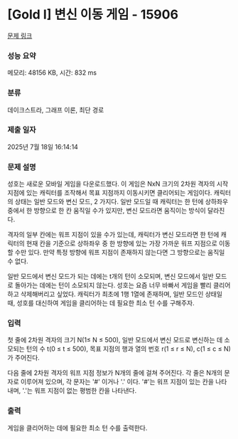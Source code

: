 # [Gold I] 변신 이동 게임 - 15906 

[문제 링크](https://www.acmicpc.net/problem/15906) 

### 성능 요약

메모리: 48156 KB, 시간: 832 ms

### 분류

데이크스트라, 그래프 이론, 최단 경로

### 제출 일자

2025년 7월 18일 16:14:14

### 문제 설명

<p>성호는 새로운 모바일 게임을 다운로드했다. 이 게임은 NxN 크기의 2차원 격자의 시작 지점에 있는 캐릭터를 조작해서 목표 지점까지 이동시키면 클리어되는 게임이다. 캐릭터의 상태는 일반 모드와 변신 모드, 2 가지다. 일반 모드일 때 캐릭터는 한 턴에 상하좌우 중에서 한 방향으로 한 칸 움직일 수가 있지만, 변신 모드라면 움직이는 방식이 달라진다. </p>

<p>격자의 일부 칸에는 워프 지점이 있을 수가 있는데, 캐릭터가 변신 모드라면 한 턴에 캐릭터의 현재 칸을 기준으로 상하좌우 중 한 방향에 있는 가장 가까운 워프 지점으로 이동할 수만 있다. 만약 특정 방향에 워프 지점이 존재하지 않는다면 그 방향으로는 움직일 수 없다. </p>

<p>일반 모드에서 변신 모드가 되는 데에는 t개의 턴이 소모되며, 변신 모드에서 일반 모드로 돌아가는 데에는 턴이 소모되지 않는다. 성호는 요즘 너무 바빠서 게임을 빨리 클리어하고 삭제해버리고 싶었다. 캐릭터가 최초에 1행 1열에 존재하며, 일반 모드인 상태일 때, 성호를 대신하여 게임을 클리어하는 데 필요한 최소 턴 수를 구해주자.</p>

### 입력 

 <p>첫 줄에 2차원 격자의 크기 N(1≤ N ≤ 500), 일반 모드에서 변신 모드로 변신하는 데 소모되는 턴의 수 t(0 ≤ t ≤ 500), 목표 지점의 행과 열의 번호 r(1 ≤ r ≤ N), c(1 ≤ c ≤ N)가 주어진다.</p>

<p>다음 줄에 2차원 격자의 워프 지점 정보가 N개의 줄에 걸쳐 주어진다. 각 줄은 N개의 문자로 이루어져 있으며, 각 문자는 '#' 이거나 '.' 이다. '#'는 워프 지점이 있는 칸을 나타내며, '.'는 워프 지점이 없는 평범한 칸을 나타낸다.</p>

### 출력 

 <p>게임을 클리어하는 데에 필요한 최소 턴 수를 출력한다.</p>

